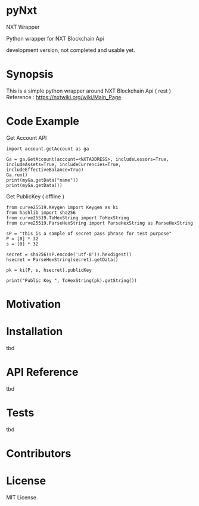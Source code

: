 # pyNxt
NXT Wrapper

Python wrapper for NXT Blockchain Api 

development version, not completed and usable yet.

# Synopsis
This is a simple python wrapper around NXT Blockchain Api ( rest )  
Reference : https://nxtwiki.org/wiki/Main_Page

# Code Example

Get Account API

    import account.getAccount as ga

    Ga = ga.GetAccount(account=<NXTADDRESS>, includeLessors=True, includeAssets=True, includeCurrencies=True, includeEffectiveBalance=True)
    Ga.run()
    print(myGa.getData("name"))
    print(myGa.getData())

Get PublicKey ( offline )
    
    from curve25519.Keygen import Keygen as ki
    from hashlib import sha256
    from curve25519.ToHexString import ToHexString
    from curve25519.ParseHexString import ParseHexString as ParseHexString

    sP = "this is a sample of secret pass phrase for test purpose"
    P = [0] * 32
    s = [0] * 32

    secret = sha256(sP.encode('utf-8')).hexdigest()
    hsecret = ParseHexString(secret).getData()

    pk = ki(P, s, hsecret).publicKey

    print("Public Key ", ToHexString(pk).getString())


# Motivation


# Installation
tbd

# API Reference
tbd

# Tests
tbd

# Contributors


# License
MIT License
  
